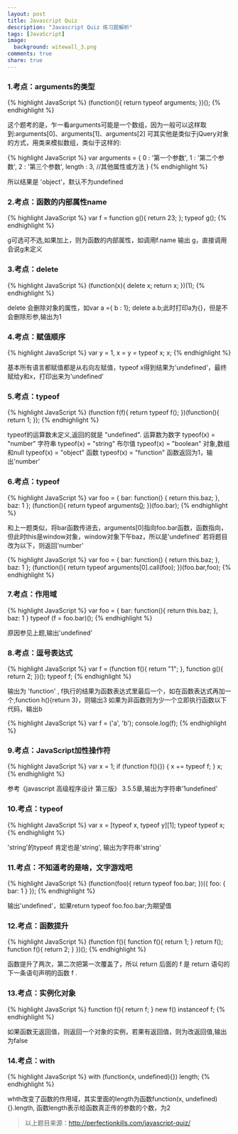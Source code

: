 ```yaml
---
layout: post
title: Javascript Quiz
description: "Javascript Quiz 练习题解析"
tags: [JavaScript]
image:
  background: witewall_3.png
comments: true
share: true
---
```


### 1.考点：arguments的类型

{% highlight JavaScript %}
  (function(){
	  return typeof arguments;
  })();
{% endhighlight %}

这个题考的是，乍一看arguments可能是一个数组，因为一般可以这样取到:arguments[0]、arguments[1]、arguments[2]
可其实他是类似于jQuery对象的方式，用类来模拟数组，类似于这样的:

{% highlight JavaScript %}
  var arguments = {
  	  0 : '第一个参数',
	  1 : '第二个参数',
	  2 : '第三个参数',
	  length : 3,
	  //其他属性或方法
  }
{% endhighlight %}

所以结果是 'object'，默认不为undefined

<!--more-->

### 2.考点：函数的内部属性name

{% highlight JavaScript %}
  var f = function g(){ return 23; };
  typeof g();
{% endhighlight %}

g可选可不选,如果加上，则为函数的内部属性，如调用f.name 输出 g，直接调用会说g未定义

### 3.考点：delete

{% highlight JavaScript %}
  (function(x){
      delete x;
      return x;
  })(1);
{% endhighlight %}

delete 会删除对象的属性，如var a ={ b : 1}; delete a.b;此时打印a为{}，但是不会删除形参,输出为1

### 4.考点：赋值顺序

{% highlight JavaScript %}
  var y = 1, x = y = typeof x;
  x;
{% endhighlight %}

基本所有语言都赋值都是从右向左赋值，typeof x得到结果为'undefined'，最终赋给y和x，打印出来为'undefined'

### 5.考点：typeof

{% highlight JavaScript %}
  (function f(f){
    return typeof f();
  })(function(){ return 1; });
{% endhighlight %}

typeof的运算数未定义,返回的就是 "undefined". 运算数为数字 typeof(x) = "number" 字符串 typeof(x) = "string" 布尔值 typeof(x) = "boolean" 对象,数组和null typeof(x) = "object" 函数 typeof(x) = "function" 
函数返回为1，输出'number'

### 6.考点：typeof

{% highlight JavaScript %}
  var foo = {
    bar: function() { return this.baz; },
    baz: 1
  };
  (function(){
    return typeof arguments[0]();
  })(foo.bar);
{% endhighlight %}

和上一题类似，将bar函数传进去，arguments[0]指向foo.bar函数，函数指向，但此时this是window对象，window对象下午baz，所以是'undefined'
若将题目改为以下，则返回'number'

{% highlight JavaScript %}
  var foo = {
    bar: function() { return this.baz; },
    baz: 1
  };
  (function(){
    return typeof arguments[0].call(foo);
  })(foo.bar,foo);
{% endhighlight %}


### 7.考点：作用域

{% highlight JavaScript %}
  var foo = {
    bar: function(){ return this.baz; },
    baz: 1
  }
  typeof (f = foo.bar)();
{% endhighlight %}

原因参见上题,输出'undefined'

### 8.考点：逗号表达式

{% highlight JavaScript %}
  var f = (function f(){ return "1"; }, function g(){ return 2; })();
  typeof f;
{% endhighlight %}

输出为 'function' , f执行的结果为函数表达式里最后一个，如在函数表达式再加一个,function h(){return 3}，则输出3
如果为非函数则为少一个立即执行函数以下代码，输出b

{% highlight JavaScript %}
var f = ('a', 'b');
console.log(f);
{% endhighlight %}

### 9.考点：JavaScript加性操作符

{% highlight JavaScript %}
  var x = 1;
  if (function f(){}) {
    x += typeof f;
  }
  x;
{% endhighlight %}

参考《javascript 高级程序设计 第三版》 3.5.5章,输出为字符串'1undefined'

### 10.考点：typeof

{% highlight JavaScript %}
  var x = [typeof x, typeof y][1];
  typeof typeof x;
{% endhighlight %}

'string'的typeof 肯定也是'string', 输出为字符串'string'

### 11.考点：不知道考的是啥，文字游戏吧

{% highlight JavaScript %}
  (function(foo){
    return typeof foo.bar;
  })({ foo: { bar: 1 } });
{% endhighlight %}

输出'undefined'，如果return typeof foo.foo.bar;为期望值

### 12.考点：函数提升

{% highlight JavaScript %}
  (function f(){
    function f(){ return 1; }
    return f();
    function f(){ return 2; }
  })();
{% endhighlight %}

函数提升了两次，第二次把第一次覆盖了，所以 return 后面的 f 是 return 语句的下一条语句声明的函数 f .

### 13.考点：实例化对象

{% highlight JavaScript %}
  function f(){ return f; }
  new f() instanceof f;
{% endhighlight %}

如果函数无返回值，则返回一个对象的实例，若果有返回值，则为改返回值,输出为false

### 14.考点：with

{% highlight JavaScript %}
  with (function(x, undefined){}) length;
{% endhighlight %}

whth改变了函数的作用域，其实里面的length为函数function(x, undefined){}.length, 函数length表示给函数真正传的参数的个数，为2

>以上题目来源：http://perfectionkills.com/javascript-quiz/